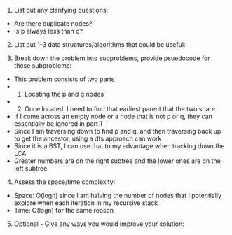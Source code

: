 1. List out any clarifying questions:
- Are there duplicate nodes?
- Is p always less than q?

2. List out 1-3 data structures/algorithms that could be useful:


3. Break down the problem into subproblems, provide psuedocode for these subproblems:
- This problem consists of two parts
- 1. Locating the p and q nodes
- 2. Once located, I need to find that earliest parent that the two share
- If I come across an empty node or a node that is not p or q, they can essentially be ignored in part 1
- Since I am traversing down to find p and q, and then traversing back up to get the ancestor, using a dfs approach can work 
- Since it is a BST, I can use that to my advantage when tracking down the LCA
- Greater numbers are on the right subtree and the lower ones are on the left subtree

4. Assess the space/time complexity:
- Space: O(logn) since I am halving the number of nodes that I potentially explore when each iteration in my recursive stack
- Time: O(logn) for the same reason

5. Optional - Give any ways you would improve your solution: